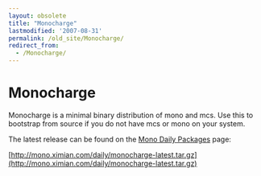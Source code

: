 ```yaml
---
layout: obsolete
title: "Monocharge"
lastmodified: '2007-08-31'
permalink: /old_site/Monocharge/
redirect_from:
  - /Monocharge/
---
```


Monocharge
==========

Monocharge is a minimal binary distribution of mono and mcs. Use this to bootstrap from source if you do not have mcs or mono on your system.

The latest release can be found on the [Mono Daily Packages](http://mono.ximian.com/daily/) page:

[http://mono.ximian.com/daily/monocharge-latest.tar.gz](http://mono.ximian.com/daily/monocharge-latest.tar.gz)

